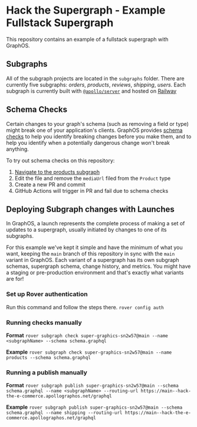 # Hack the Supergraph - Example Fullstack Supergraph

This repository contains an example of a fullstack supergraph with GraphOS. 

## Subgraphs

All of the subgraph projects are located in the `subgraphs` folder. There are currently five subgraphs: *orders*, *products*, *reviews*, *shipping*, *users*. Each subgraph is currently built with [`@apollo/server`](https://www.apollographql.com/docs/apollo-server) and hosted on [Railway](https://railway.app/)

## Schema Checks

Certain changes to your graph's schema (such as removing a field or type) might break one of your application's clients. GraphOS provides [schema checks](https://www.apollographql.com/docs/graphos/schema-checks) to help you identify breaking changes before you make them, and to help you identify when a potentially dangerous change won't break anything.

To try out schema checks on this repository:

1. [Navigate to the products subgraph](subgraphs/products/schema.graphql)
2. Edit the file and remove the `mediaUrl` filed from the `Product` type
3. Create a new PR and commit
4. GitHub Actions will trigger in PR and fail due to schema checks

## Deploying Subgraph changes with Launches

In GraphOS, a launch represents the complete process of making a set of updates to a supergraph, usually initiated by changes to one of its subgraphs. 

For this example we've kept it simple and have the minimum of what you want, keeping the `main` branch of this repository in sync with the `main` variant in GraphOS. Each variant of a supergraph has its own subgraph schemas, supergraph schema, change history, and metrics. You might have a staging or pre-production environment and that's exactly what variants are for!

### Set up Rover authentication

Run this command and follow the steps there.
`rover config auth`

### Running checks manually

**Format**
`rover subgraph check super-graphics-sn2w57@main --name <subgraphName> --schema schema.graphql`

**Example**
`rover subgraph check super-graphics-sn2w57@main --name products --schema schema.graphql`


### Running a publish manually

**Format**
`rover subgraph publish super-graphics-sn2w57@main --schema schema.graphql --name <subgraphName> --routing-url https://main--hack-the-e-commerce.apollographos.net/graphql`

**Example**
`rover subgraph publish super-graphics-sn2w57@main --schema schema.graphql --name shipping --routing-url https://main--hack-the-e-commerce.apollographos.net/graphql`
